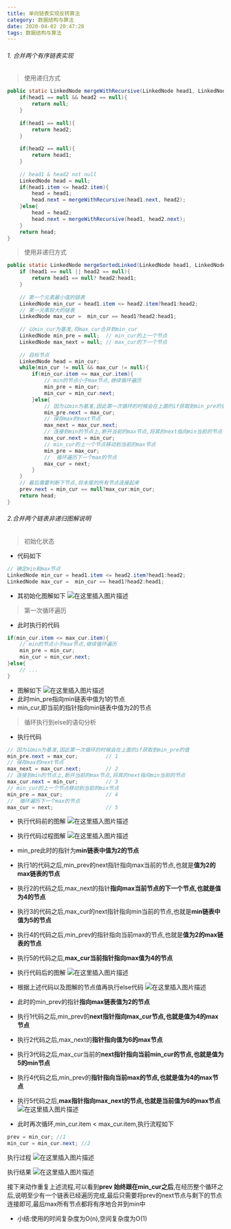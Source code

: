 ```yaml
---
title: 单向链表实现反转算法
category: 数据结构与算法
date: 2020-04-02 20:47:28
tags: 数据结构与算法
---
```


<!-- more -->
###### 1. 合并两个有序链表实现
> 使用递归方式

```java
public static LinkedNode mergeWithRecursive(LinkedNode head1, LinkedNode head2){
	if(head1 == null && head2 == null){
		return null;
	}
	
	if(head1 == null){
		return head2;
	}
	
	if(head2 == null){
		return head1;
	}
	
	// head1 & head2 not null
	LinkedNode head = null;
	if(head1.item <= head2.item){
		head = head1;
		head.next = mergeWithRecursive(head1.next, head2);
	}else{
		head = head2;
		head.next = mergeWithRecursive(head1, head2.next);
	}
	return head;
}
```

> 使用非递归方式

```java
public static LinkedNode mergeSortedLinked(LinkedNode head1, LinkedNode head2){
	if (head1 == null || head2 == null){
		return head1 == null? head2:head1;
	}
	
	// 第一个元素最小值的链表
	LinkedNode min_cur = head1.item <= head2.item?head1:head2;
	// 第一元素较大的链表
	LinkedNode max_cur =  min_cur == head1?head2:head1;
	
	// 以min_cur为基准,将max_cur合并到min_cur
	LinkedNode min_pre = null;	// min_cur的上一个节点
	LinkedNode max_next = null;	// max_cur的下一个节点
	
	// 目标节点
	LinkedNode head = min_cur;
	while(min_cur != null && max_cur != null){
		if(min_cur.item <= max_cur.item){
			// min的节点小于max节点,继续循环遍历
			min_pre = min_cur;
			min_cur = min_cur.next;
		}else{
			// 因为以min为基准,因此第一次循环的时候会在上面的if获取到min_pre的值
			min_pre.next = max_cur;
			// 保存max的next节点
			max_next = max_cur.next;
			// 连接到min的节点上,断开当前的max节点,将其的next指向min当前的节点
			max_cur.next = min_cur;
			// min_cur的上一个节点移动到当前的max节点
			min_pre = max_cur;
			// 	循环遍历下一个max的节点
			max_cur = next;
		}
	}
	// 最后需要判断下节点,将末尾的所有节点连接起来
	prev.next = min_cur == null?max_cur:min_cur;
	return head;
}
```

###### 2.合并两个链表非递归图解说明
> 初始化状态

- 代码如下
```java
// 确定min和max节点
LinkedNode min_cur = head1.item <= head2.item?head1:head2;
LinkedNode max_cur =  min_cur == head1?head2:head1;
```
- 其初始化图解如下
![在这里插入图片描述](https://img-blog.csdnimg.cn/20200208132522917.png?x-oss-process=image/watermark,type_ZmFuZ3poZW5naGVpdGk,shadow_10,text_aHR0cHM6Ly9ibG9nLmNzZG4ubmV0L3dpbmRfNjAy,size_16,color_FFFFFF,t_70)

> 第一次循环遍历
- 此时执行的代码
```java
if(min_cur.item <= max_cur.item){
	// min的节点小于max节点,继续循环遍历
	min_pre = min_cur;
	min_cur = min_cur.next;
}else{
	// ...
}
```
- 图解如下
![在这里插入图片描述](https://img-blog.csdnimg.cn/20200208132836507.png?x-oss-process=image/watermark,type_ZmFuZ3poZW5naGVpdGk,shadow_10,text_aHR0cHM6Ly9ibG9nLmNzZG4ubmV0L3dpbmRfNjAy,size_16,color_FFFFFF,t_70)
- 此时min_pre指向min链表中值为1的节点
- min_cur,即当前的指针指向min链表中值为2的节点

> 循环执行到else的语句分析

- 执行代码

```java
// 因为以min为基准,因此第一次循环的时候会在上面的if获取到min_pre的值
min_pre.next = max_cur;			// 1
// 保存max的next节点
max_next = max_cur.next;		// 2
// 连接到min的节点上,断开当前的max节点,将其的next指向min当前的节点
max_cur.next = min_cur;			// 3
// min_cur的上一个节点移动到当前的min节点
min_pre = max_cur;				// 4
// 	循环遍历下一个max的节点
max_cur = next;					// 5
```

- 执行代码前的图解
![在这里插入图片描述](https://img-blog.csdnimg.cn/20200208133035167.png?x-oss-process=image/watermark,type_ZmFuZ3poZW5naGVpdGk,shadow_10,text_aHR0cHM6Ly9ibG9nLmNzZG4ubmV0L3dpbmRfNjAy,size_16,color_FFFFFF,t_70)

- 执行代码过程图解
![在这里插入图片描述](https://img-blog.csdnimg.cn/20200208141819843.png?x-oss-process=image/watermark,type_ZmFuZ3poZW5naGVpdGk,shadow_10,text_aHR0cHM6Ly9ibG9nLmNzZG4ubmV0L3dpbmRfNjAy,size_16,color_FFFFFF,t_70)

- min_pre此时的指针为**min链表中值为2的节点**
- 执行1的代码之后,min_prev的next指针指向max当前的节点,也就是**值为2的max链表的节点**
- 执行2的代码之后,max_next的指针**指向max当前节点的下一个节点,也就是值为4的节点**
- 执行3的代码之后,max_cur的next指针指向min当前的节点,也就是**min链表中值为5的节点**
- 执行4的代码之后,min_prev的指针指向当前max的节点,也就是**值为2的max链表的节点**
- 执行5的代码之后,**max_cur当前指针指向max值为4的节点**
- 执行代码后的图解
![在这里插入图片描述](https://img-blog.csdnimg.cn/20200208142012862.png?x-oss-process=image/watermark,type_ZmFuZ3poZW5naGVpdGk,shadow_10,text_aHR0cHM6Ly9ibG9nLmNzZG4ubmV0L3dpbmRfNjAy,size_16,color_FFFFFF,t_70)

- 根据上述代码以及图解的节点值再执行else代码
![在这里插入图片描述](https://img-blog.csdnimg.cn/20200208142457416.png?x-oss-process=image/watermark,type_ZmFuZ3poZW5naGVpdGk,shadow_10,text_aHR0cHM6Ly9ibG9nLmNzZG4ubmV0L3dpbmRfNjAy,size_16,color_FFFFFF,t_70)

- 此时的min_prev的指针**指向max链表值为2的节点**
- 执行1代码之后,min_prev的**next指针指向max_cur节点,也就是值为4的max节点**
- 执行2代码之后,max_next的**指针指向值为6的max节点**
- 执行3代码之后,max_cur当前的**next指针指向当前min_cur的节点,也就是值为5的min节点**
- 执行4代码之后,min_prev的**指针指向当前max的节点,也就是值为4的max节点**
- 执行5代码之后,**max指针指向max_next的节点,也就是当前值为6的max节点**
![在这里插入图片描述](https://img-blog.csdnimg.cn/20200208142613319.png?x-oss-process=image/watermark,type_ZmFuZ3poZW5naGVpdGk,shadow_10,text_aHR0cHM6Ly9ibG9nLmNzZG4ubmV0L3dpbmRfNjAy,size_16,color_FFFFFF,t_70)
- 此时再次循环,min_cur.item < max_cur.item,执行流程如下

```java
prev = min_cur; //1
min_cur = min_cur.next; //2
```

执行过程
![在这里插入图片描述](https://img-blog.csdnimg.cn/20200208145218834.png?x-oss-process=image/watermark,type_ZmFuZ3poZW5naGVpdGk,shadow_10,text_aHR0cHM6Ly9ibG9nLmNzZG4ubmV0L3dpbmRfNjAy,size_16,color_FFFFFF,t_70)

执行结果
![在这里插入图片描述](https://img-blog.csdnimg.cn/20200208145313288.png?x-oss-process=image/watermark,type_ZmFuZ3poZW5naGVpdGk,shadow_10,text_aHR0cHM6Ly9ibG9nLmNzZG4ubmV0L3dpbmRfNjAy,size_16,color_FFFFFF,t_70)

接下来动作重复上述流程,可以看到**prev 始终跟在min_cur之后**,在经历整个循环之后,说明至少有一个链表已经遍历完成,最后只需要将prev的next节点与剩下的节点连接即可,最后max所有节点都将有序地合并到min中

- 小结:使用的时间复杂度为O(n),空间复杂度为O(1)

